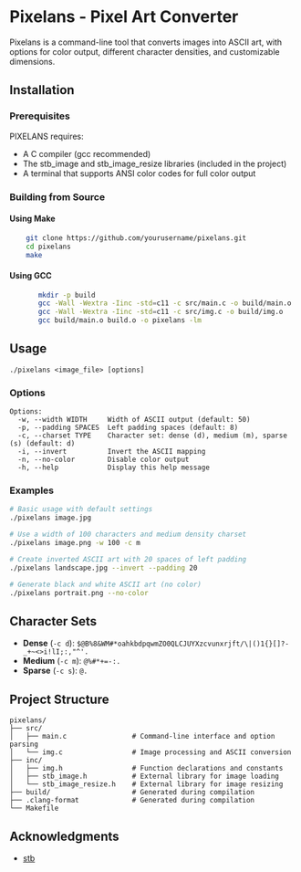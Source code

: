 # Pixelans - Pixel Art Converter

Pixelans is a command-line tool that converts images into ASCII art, with options for color output, different character densities, and customizable dimensions.

## Installation

### Prerequisites

PIXELANS requires:
- A C compiler (gcc recommended)
- The stb_image and stb_image_resize libraries (included in the project)
- A terminal that supports ANSI color codes for full color output

### Building from Source

 #### **Using Make**
 ```bash
     git clone https://github.com/yourusername/pixelans.git
     cd pixelans
     make
```

 #### **Using GCC**
 ```bash
        mkdir -p build
        gcc -Wall -Wextra -Iinc -std=c11 -c src/main.c -o build/main.o
        gcc -Wall -Wextra -Iinc -std=c11 -c src/img.c -o build/img.o
        gcc build/main.o build.o -o pixelans -lm
 ```


## Usage

```
./pixelans <image_file> [options]
```

### Options

```
Options:
  -w, --width WIDTH     Width of ASCII output (default: 50)
  -p, --padding SPACES  Left padding spaces (default: 8)
  -c, --charset TYPE    Character set: dense (d), medium (m), sparse (s) (default: d)
  -i, --invert          Invert the ASCII mapping
  -n, --no-color        Disable color output
  -h, --help            Display this help message
```

### Examples

```bash
# Basic usage with default settings
./pixelans image.jpg

# Use a width of 100 characters and medium density charset
./pixelans image.png -w 100 -c m

# Create inverted ASCII art with 20 spaces of left padding
./pixelans landscape.jpg --invert --padding 20

# Generate black and white ASCII art (no color)
./pixelans portrait.png --no-color
```

## Character Sets

- **Dense** (`-c d`): `$@B%8&WM#*oahkbdpqwmZO0QLCJUYXzcvunxrjft/\|()1{}[]?-_+~<>i!lI;:,"^'. `
- **Medium** (`-c m`): `@%#*+=-:. `
- **Sparse** (`-c s`): `@. `

## Project Structure

```
pixelans/
├── src/
│   ├── main.c                # Command-line interface and option parsing
│   └── img.c                 # Image processing and ASCII conversion
├── inc/
│   ├── img.h                 # Function declarations and constants
│   ├── stb_image.h           # External library for image loading
│   └── stb_image_resize.h    # External library for image resizing
├── build/                    # Generated during compilation
├── .clang-format             # Generated during compilation
└── Makefile
```
## Acknowledgments

- [stb](https://github.com/nothings/stb)
